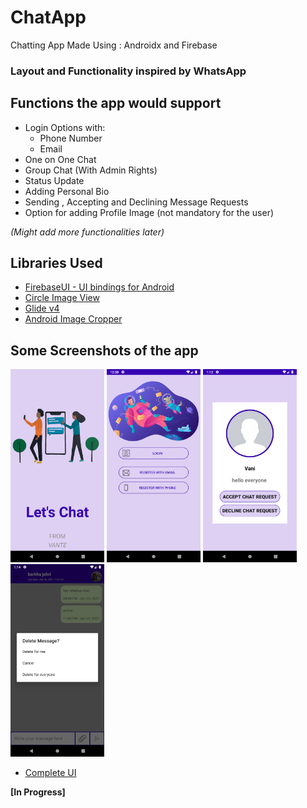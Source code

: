 # ChatApp
Chatting App Made Using : Androidx and Firebase

### Layout and Functionality inspired by WhatsApp 

## Functions the app would support 
* Login Options with:
  * Phone Number
  * Email
* One on One Chat
* Group Chat (With Admin Rights)
* Status Update
* Adding Personal Bio
* Sending , Accepting and Declining Message Requests
* Option for adding Profile Image (not mandatory for the user)

*(Might add more functionalities later)*


## Libraries Used
- [FirebaseUI - UI bindings for Android](https://github.com/firebase/FirebaseUI-Android)
- [Circle Image View](https://github.com/hdodenhof/CircleImageView)
- [Glide v4](https://github.com/bumptech/glide)
- [Android Image Cropper](https://github.com/ArthurHub/Android-Image-Cropper)

## Some Screenshots of the app
<img src="demoimages/Screenshot_1620025677.png" width="150">
<img src="demoimages/Screenshot_1620025682.png" width="150">
<img src="demoimages/Screenshot_1620027750.png" width="150">
<img src="demoimages/Screenshot_1620027847.png" width="150">

- [Complete UI](https://docs.google.com/document/d/1INwCx8Nj8pNXT3Sk8E2QxdFolnC29i-jSVpFroekgbo/edit?usp=sharing)

**[In Progress]**
